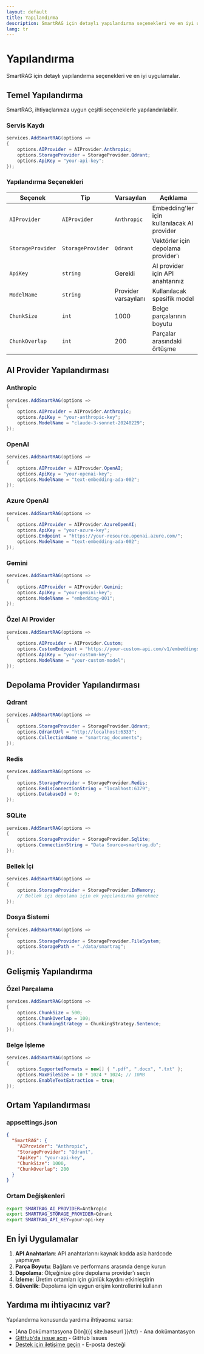 ```yaml
---
layout: default
title: Yapılandırma
description: SmartRAG için detaylı yapılandırma seçenekleri ve en iyi uygulamalar
lang: tr
---
```


# Yapılandırma

SmartRAG için detaylı yapılandırma seçenekleri ve en iyi uygulamalar.

## Temel Yapılandırma

SmartRAG, ihtiyaçlarınıza uygun çeşitli seçeneklerle yapılandırılabilir.

### Servis Kaydı

```csharp
services.AddSmartRAG(options =>
{
    options.AIProvider = AIProvider.Anthropic;
    options.StorageProvider = StorageProvider.Qdrant;
    options.ApiKey = "your-api-key";
});
```

### Yapılandırma Seçenekleri

| Seçenek | Tip | Varsayılan | Açıklama |
|---------|-----|------------|----------|
| `AIProvider` | `AIProvider` | `Anthropic` | Embedding'ler için kullanılacak AI provider |
| `StorageProvider` | `StorageProvider` | `Qdrant` | Vektörler için depolama provider'ı |
| `ApiKey` | `string` | Gerekli | AI provider için API anahtarınız |
| `ModelName` | `string` | Provider varsayılanı | Kullanılacak spesifik model |
| `ChunkSize` | `int` | 1000 | Belge parçalarının boyutu |
| `ChunkOverlap` | `int` | 200 | Parçalar arasındaki örtüşme |

## AI Provider Yapılandırması

### Anthropic

```csharp
services.AddSmartRAG(options =>
{
    options.AIProvider = AIProvider.Anthropic;
    options.ApiKey = "your-anthropic-key";
    options.ModelName = "claude-3-sonnet-20240229";
});
```

### OpenAI

```csharp
services.AddSmartRAG(options =>
{
    options.AIProvider = AIProvider.OpenAI;
    options.ApiKey = "your-openai-key";
    options.ModelName = "text-embedding-ada-002";
});
```

### Azure OpenAI

```csharp
services.AddSmartRAG(options =>
{
    options.AIProvider = AIProvider.AzureOpenAI;
    options.ApiKey = "your-azure-key";
    options.Endpoint = "https://your-resource.openai.azure.com/";
    options.ModelName = "text-embedding-ada-002";
});
```

### Gemini

```csharp
services.AddSmartRAG(options =>
{
    options.AIProvider = AIProvider.Gemini;
    options.ApiKey = "your-gemini-key";
    options.ModelName = "embedding-001";
});
```

### Özel AI Provider

```csharp
services.AddSmartRAG(options =>
{
    options.AIProvider = AIProvider.Custom;
    options.CustomEndpoint = "https://your-custom-api.com/v1/embeddings";
    options.ApiKey = "your-custom-key";
    options.ModelName = "your-custom-model";
});
```

## Depolama Provider Yapılandırması

### Qdrant

```csharp
services.AddSmartRAG(options =>
{
    options.StorageProvider = StorageProvider.Qdrant;
    options.QdrantUrl = "http://localhost:6333";
    options.CollectionName = "smartrag_documents";
});
```

### Redis

```csharp
services.AddSmartRAG(options =>
{
    options.StorageProvider = StorageProvider.Redis;
    options.RedisConnectionString = "localhost:6379";
    options.DatabaseId = 0;
});
```

### SQLite

```csharp
services.AddSmartRAG(options =>
{
    options.StorageProvider = StorageProvider.Sqlite;
    options.ConnectionString = "Data Source=smartrag.db";
});
```

### Bellek İçi

```csharp
services.AddSmartRAG(options =>
{
    options.StorageProvider = StorageProvider.InMemory;
    // Bellek içi depolama için ek yapılandırma gerekmez
});
```

### Dosya Sistemi

```csharp
services.AddSmartRAG(options =>
{
    options.StorageProvider = StorageProvider.FileSystem;
    options.StoragePath = "./data/smartrag";
});
```

## Gelişmiş Yapılandırma

### Özel Parçalama

```csharp
services.AddSmartRAG(options =>
{
    options.ChunkSize = 500;
    options.ChunkOverlap = 100;
    options.ChunkingStrategy = ChunkingStrategy.Sentence;
});
```

### Belge İşleme

```csharp
services.AddSmartRAG(options =>
{
    options.SupportedFormats = new[] { ".pdf", ".docx", ".txt" };
    options.MaxFileSize = 10 * 1024 * 1024; // 10MB
    options.EnableTextExtraction = true;
});
```

## Ortam Yapılandırması

### appsettings.json

```json
{
  "SmartRAG": {
    "AIProvider": "Anthropic",
    "StorageProvider": "Qdrant",
    "ApiKey": "your-api-key",
    "ChunkSize": 1000,
    "ChunkOverlap": 200
  }
}
```

### Ortam Değişkenleri

```bash
export SMARTRAG_AI_PROVIDER=Anthropic
export SMARTRAG_STORAGE_PROVIDER=Qdrant
export SMARTRAG_API_KEY=your-api-key
```

## En İyi Uygulamalar

1. **API Anahtarları**: API anahtarlarını kaynak kodda asla hardcode yapmayın
2. **Parça Boyutu**: Bağlam ve performans arasında denge kurun
3. **Depolama**: Ölçeğinize göre depolama provider'ı seçin
4. **İzleme**: Üretim ortamları için günlük kaydını etkinleştirin
5. **Güvenlik**: Depolama için uygun erişim kontrollerini kullanın

## Yardıma mı ihtiyacınız var?

Yapılandırma konusunda yardıma ihtiyacınız varsa:

- [Ana Dokümantasyona Dön]({{ site.baseurl }}/tr/) - Ana dokümantasyon
- [GitHub'da issue açın](https://github.com/byerlikaya/SmartRAG/issues) - GitHub Issues
- [Destek için iletişime geçin](mailto:b.yerlikaya@outlook.com) - E-posta desteği
